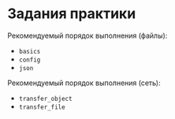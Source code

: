 # Задания практики

Рекомендуемый порядок выполнения (файлы):
- `basics`
- `config`
- `json`

Рекомендуемый порядок выполнения (сеть):
- `transfer_object`
- `transfer_file`
